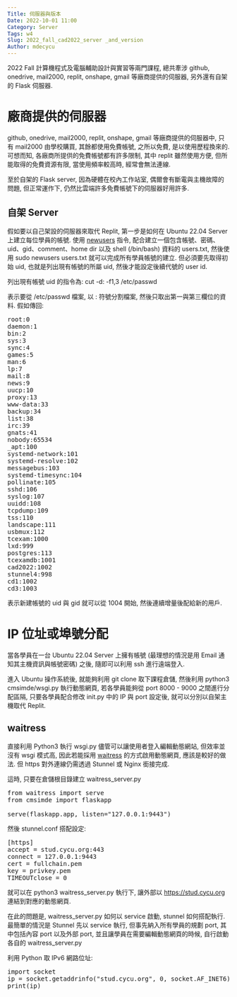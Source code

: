 ```yaml
---
Title: 伺服器與版本
Date: 2022-10-01 11:00
Category: Server
Tags: w4
Slug: 2022_fall_cad2022_server _and_version
Author: mdecycu
---
```


2022 Fall 計算機程式及電腦輔助設計與實習等兩門課程, 總共牽涉 github, onedrive, mail2000, replit, onshape, gmail 等廠商提供的伺服器, 另外還有自架的 Flask 伺服器.

<!-- PELICAN_END_SUMMARY -->

廠商提供的伺服器
====

github, onedrive, mail2000, replit, onshape, gmail 等廠商提供的伺服器中, 只有 mail2000 由學校購買, 其餘都使用免費帳號, 之所以免費, 是以使用歷程換來的. 可想而知, 各廠商所提供的免費帳號都有許多限制, 其中 replit 雖然使用方便, 但所能取得的免費資源有限, 當使用頻率較高時, 經常會無法連線.

至於自架的 Flask server, 因為硬體在校內工作站室, 偶爾會有斷電與主機故障的問題, 但正常運作下, 仍然比雲端許多免費帳號下的伺服器好用許多.

自架 Server
----

假如要以自己架設的伺服器來取代 Replit, 第一步是如何在 Ubuntu 22.04 Server 上建立每位學員的帳號. 使用 [newusers] 指令, 配合建立一個包含帳號、密碼、uid、gid、comment、home dir 以及 shell (/bin/bash) 資料的 users.txt, 然後使用 sudo newusers users.txt 就可以完成所有學員帳號的建立. 但必須要先取得初始 uid, 也就是列出現有帳號的所屬 uid, 然後才能設定後續代號的 user id.

列出現有帳號 uid 的指令為: cut -d: -f1,3 /etc/passwd

表示要從 /etc/passwd 檔案, 以 : 符號分割檔案, 然後只取出第一與第三欄位的資料. 假如傳回:

<pre class="brush: jscript">
root:0
daemon:1
bin:2
sys:3
sync:4
games:5
man:6
lp:7
mail:8
news:9
uucp:10
proxy:13
www-data:33
backup:34
list:38
irc:39
gnats:41
nobody:65534
_apt:100
systemd-network:101
systemd-resolve:102
messagebus:103
systemd-timesync:104
pollinate:105
sshd:106
syslog:107
uuidd:108
tcpdump:109
tss:110
landscape:111
usbmux:112
tcexam:1000
lxd:999
postgres:113
tcexamdb:1001
cad2022:1002
stunnel4:998
cd1:1002
cd3:1003
</pre>

表示新建帳號的 uid 與 gid 就可以從 1004 開始, 然後連續增量後配給新的用戶.

[newusers]: https://manpages.ubuntu.com/manpages/xenial/man8/newusers.8.html
[waitress]: https://docs.pylonsproject.org/projects/waitress/en/stable/index.html

IP 位址或埠號分配
====

當各學員在一台 Ubuntu 22.04 Server 上擁有帳號 (最理想的情況是用 Email 通知其主機資訊與帳號密碼) 之後, 隨即可以利用 ssh 進行遠端登入.

進入 Ubuntu 操作系統後, 就能夠利用 git clone 取下課程倉儲, 然後利用 python3 cmsimde/wsgi.py 執行動態網頁, 若各學員能夠從 port 8000 - 9000 之間進行分配區隔, 只要各學員配合修改 init.py 中的 IP 與 port 設定後, 就可以分別以自架主機取代 Replit.

waitress
----

直接利用 Python3 執行 wsgi.py 儘管可以讓使用者登入編輯動態網站, 但效率並沒有 wsgi 模式高, 因此若能採用 [waitress] 的方式啟用動態網頁, 應該是較好的做法. 但 https 對外連線仍需透過 Stunnel 或 Nginx 銜接完成.

這時, 只要在倉儲根目錄建立 waitress_server.py

<pre class="brush: python">
from waitress import serve
from cmsimde import flaskapp
 
serve(flaskapp.app, listen="127.0.0.1:9443")
</pre>

然後 stunnel.conf 搭配設定:

<pre class="brush: jscript">
[https]
accept = stud.cycu.org:443
connect = 127.0.0.1:9443
cert = fullchain.pem
key = privkey.pem
TIMEOUTclose = 0
</pre>

就可以在 python3 waitress_server.py 執行下, 讓外部以 https://stud.cycu.org 連結到對應的動態網頁.

在此的問題是, waitress_server.py 如何以 service 啟動, stunnel 如何搭配執行. 最簡單的情況是 Stunnel 先以 service 執行, 但事先納入所有學員的規劃 port, 其中包括內容 port 以及外部 port, 並且讓學員在需要編輯動態網頁的時候, 自行啟動各自的 waitress_server.py

利用 Python 取 IPv6 網路位址:

<pre class="brush: python">
import socket
ip = socket.getaddrinfo("stud.cycu.org", 0, socket.AF_INET6)[0][4][0]
print(ip)
</pre>


